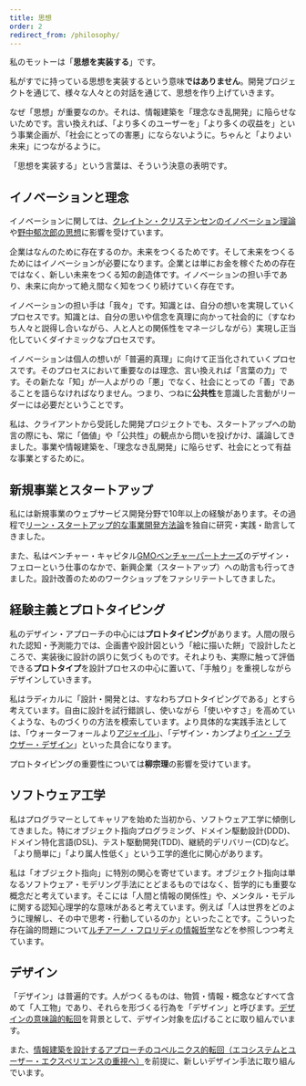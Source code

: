 ```yaml
---
title: 思想
order: 2
redirect_from: /philosophy/
---
```


私のモットーは「**思想を実装する**」です。

私がすでに持っている思想を実装するという意味**ではありません**。開発プロジェクトを通じて、様々な人々との対話を通じて、思想を作り上げていきます。

なぜ「思想」が重要なのか。それは、情報建築を「理念なき乱開発」に陥らせないためです。言い換えれば、「より多くのユーザーを」「より多くの収益を」という事業企画が、「社会にとっての害悪」にならないように。ちゃんと「よりよい未来」につながるように。

「思想を実装する」という言葉は、そういう決意の表明です。

## イノベーションと理念

イノベーションに関しては、[クレイトン・クリステンセンのイノベーション理論](http://zerobase.jp/blog/2010/06/post_83.html)や[野中郁次郎の思想](http://globis.jp/1917)に影響を受けています。

企業はなんのために存在するのか。未来をつくるためです。そして未来をつくるためにはイノベーションが必要になります。企業とは単にお金を稼ぐための存在ではなく、新しい未来をつくる知の創造体です。イノベーションの担い手であり、未来に向かって絶え間なく知をつくり続けていく存在です。

イノベーションの担い手は「我々」です。知識とは、自分の想いを実現していくプロセスです。知識とは、自分の思いや信念を真理に向かって社会的に（すなわち人々と説得し合いながら、人と人との関係性をマネージしながら）実現し正当化していくダイナミックなプロセスです。

イノベーションは個人の想いが「普遍的真理」に向けて正当化されていくプロセスです。そのプロセスにおいて重要なのは理念、言い換えれば「言葉の力」です。その新たな「知」が一人よがりの「悪」でなく、社会にとっての「善」であることを語らなければなりません。つまり、つねに**公共性**を意識した言動がリーダーには必要だということです。

私は、クライアントから受託した開発プロジェクトでも、スタートアップへの助言の際にも、常に「価値」や「公共性」の観点から問いを投げかけ、議論してきました。事業や情報建築を、「理念なき乱開発」に陥らせず、社会にとって有益な事業とするために。

## 新規事業とスタートアップ

私には新規事業のウェブサービス開発分野で10年以上の経験があります。その過程で[リーン・スタートアップ的な事業開発方法論](http://zerobase.jp/blog/2009/01/web1.html)を独自に研究・実践・助言してきました。

また、私はベンチャー・キャピタル[GMOベンチャーパートナーズ](http://www.gmo-vp.com)のデザイン・フェローという仕事のなかで、新興企業（スタートアップ）への助言も行ってきました。設計改善のためのワークショップをファシリテートしてきました。

## 経験主義とプロトタイピング

私のデザイン・アプローチの中心には**プロトタイピング**があります。人間の限られた認知・予測能力では、企画書や設計図という「絵に描いた餅」で設計したところで、実装後に設計の誤りに気づくものです。それよりも、実際に触って評価できる**プロトタイプ**を設計プロセスの中心に置いて、「手触り」を重視しながらデザインしていきます。

私はラディカルに「設計・開発とは、すなわちプロトタイピングである」とすら考えています。自由に設計を試行錯誤し、使いながら「使いやすさ」を高めていくような、ものづくりの方法を模索しています。より具体的な実践手法としては、「ウォーターフォールより[アジャイル](/activity/2012/07/09/agile-development.html)」、「デザイン・カンプより[イン・ブラウザー・デザイン](/blog/2013/04/18/in_browser.html)」といった具合になります。

プロトタイピングの重要性については**柳宗理**の影響を受けています。

## ソフトウェア工学

私はプログラマーとしてキャリアを始めた当初から、ソフトウェア工学に傾倒してきました。特にオブジェクト指向プログラミング、ドメイン駆動設計(DDD)、ドメイン特化言語(DSL)、テスト駆動開発(TDD)、継続的デリバリー(CD)など。「より簡単に」「より属人性低く」という工学的進化に関心があります。

私は「オブジェクト指向」に特別の関心を寄せています。オブジェクト指向は単なるソフトウェア・モデリング手法にとどまるものではなく、哲学的にも重要な概念だと考えています。そこには「人間と情報の関係性」や、メンタル・モデルに関する認知心理学的な意味があると考えています。例えば「人は世界をどのように理解し、その中で思考・行動しているのか」といったことです。こういった存在論的問題について[ルチアーノ・フロリディの情報哲学](/activity/2013/08/22/luciano-floridi-study-2013-08-20.html)などを参照しつつ考えています。

## デザイン

「デザイン」は普遍的です。人がつくるものは、物質・情報・概念などすべて含めて「人工物」であり、それらを形づくる行為を「デザイン」と呼びます。[デザインの意味論的転回](/blog/2013/12/03/semantic-turn.html)を背景として、デザイン対象を広げることに取り組んでいます。

また、[情報建築を設計するアプローチのコペルニクス的転回（エコシステムとユーザー・エクスペリエンスの重視へ）](/blog/2014/04/25/copernican-turn-on-information-architecture.html)を前提に、新しいデザイン手法に取り組んでいます。
